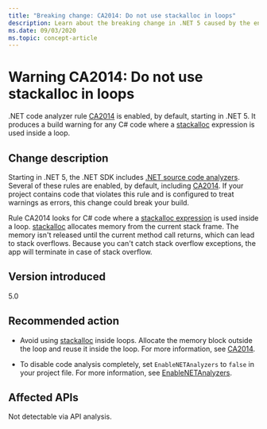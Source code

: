```yaml
---
title: "Breaking change: CA2014: Do not use stackalloc in loops"
description: Learn about the breaking change in .NET 5 caused by the enablement of code analysis rule CA2014.
ms.date: 09/03/2020
ms.topic: concept-article
---
```

# Warning CA2014: Do not use stackalloc in loops

.NET code analyzer rule [CA2014](/visualstudio/code-quality/ca2014) is enabled, by default, starting in .NET 5. It produces a build warning for any C# code where a [stackalloc](../../../../csharp/language-reference/operators/stackalloc.md) expression is used inside a loop.

## Change description

Starting in .NET 5, the .NET SDK includes [.NET source code analyzers](../../../../fundamentals/code-analysis/overview.md). Several of these rules are enabled, by default, including [CA2014](/visualstudio/code-quality/ca2014). If your project contains code that violates this rule and is configured to treat warnings as errors, this change could break your build.

Rule CA2014 looks for C# code where a [stackalloc expression](../../../../csharp/language-reference/operators/stackalloc.md) is used inside a loop. [stackalloc](../../../../csharp/language-reference/operators/stackalloc.md) allocates memory from the current stack frame. The memory isn't released until the current method call returns, which can lead to stack overflows. Because you can't catch stack overflow exceptions, the app will terminate in case of stack overflow.

## Version introduced

5.0

## Recommended action

- Avoid using [stackalloc](../../../../csharp/language-reference/operators/stackalloc.md) inside loops. Allocate the memory block outside the loop and reuse it inside the loop. For more information, see [CA2014](/visualstudio/code-quality/ca2014).

- To disable code analysis completely, set `EnableNETAnalyzers` to `false` in your project file. For more information, see [EnableNETAnalyzers](../../../project-sdk/msbuild-props.md#enablenetanalyzers).

## Affected APIs

Not detectable via API analysis.

<!--

### Affected APIs

Not detectable via API analysis.

### Category

Code analysis

-->
